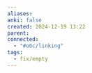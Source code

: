 ```yaml
---
aliases: 
anki: false
created: 2024-12-19 13:22
parent: 
connected:
  - "#обс/linking"
tags:
  - fix/empty
---
```

